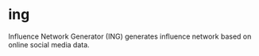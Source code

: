 # ing
Influence Network Generator (ING) generates influence network based on online social media data.
